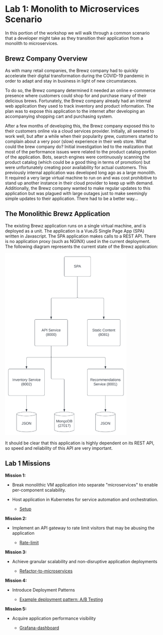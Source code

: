 # Lab 1: Monolith to Microservices Scenario

In this portion of the workshop we will walk through a common scenario that a developer might take as they transition their application from a monolith to microservices.

## Brewz Company Overview

As with many retail companies, the Brewz company had to quickly accelerate their digital transformation during the COVID-19 pandemic in order to adapt and stay in business in light of new circumstances.

To do so, the Brewz company determined it needed an online e-commerce presence where customers could shop for and purchase many of their delicious brews. Fortunately, the Brewz company already had an internal web application they used to track inventory and product information. The plan was to expose this application to the internet after developing an accompanying shopping cart and purchasing system.  

After a few months of developing this, the Brewz company exposed this to their customers online via a cloud services provider. Initially, all seemed to work well, but after a while when their popularity grew, customers started to complain about a very poor (slow) experience in their web store. What could the brew company do? Initial investigation led to the realization that most of the performance issues were related to the product catalog portion of the application. Bots, search engines were continuously scanning the product catalog (which could be a good thing in terms of promotion) but were unfortunately creating poor availability for actual customers. This previously internal application was developed long ago as a large monolith. It required a very large virtual machine to run on and was cost prohibitive to stand up another instance in their cloud provider to keep up with demand. Additionally, the Brewz company wanted to make regular updates to this application but was plagued with large outages just to make seemingly simple updates to their application. There had to be a better way...

## The Monolithic Brewz Application

The existing Brewz application runs on a single virtual machine, and is deployed as a unit. The application is a VueJS Single Page App (SPA) written in Javascript. The SPA application makes calls to a REST API. There is no application proxy (such as NGINX) used in the current deployment. The following diagram represents the current state of the Brewz application:

<img src="../assets/brewz-k8s-monolith.svg" alt="Brewz monolith arch" width="400"/>

It should be clear that this application is highly dependent on its REST API, so speed and reliability of this API are very important.

## Lab 1 Missions

**Mission 1:**

- Break monolithic VM application into separate "microservices" to enable per-component scalability.
- Host application in Kubernetes for service automation and orchestration.

  - [Setup](setup.md)

**Mission 2:**

- Implement an API gateway to rate limit visitors that may be abusing the application

  - [Rate-limit](rate-limit.md)

**Mission 3:**

- Achieve granular scalability and non-disruptive application deployments

  - [Refactor-to-microservices](refactor.md)

**Mission 4:**

- Introduce Deployment Patterns

  - [Example deployment pattern: A/B Testing](ab-testing.md)

**Mission 5:**

- Acquire application performance visibility

  - [Grafana-dashboard](grafana-dashboard.md)
